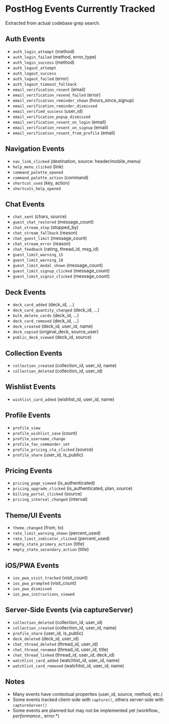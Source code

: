 # PostHog Events Currently Tracked

Extracted from actual codebase grep search.

## Auth Events
- `auth_login_attempt` (method)
- `auth_login_failed` (method, error_type)
- `auth_login_success` (method)
- `auth_logout_attempt`
- `auth_logout_success`
- `auth_logout_failed` (error)
- `auth_logout_timeout_fallback`
- `email_verification_resent` (email)
- `email_verification_resend_failed` (error)
- `email_verification_reminder_shown` (hours_since_signup)
- `email_verification_reminder_dismissed`
- `email_verified_success` (user_id)
- `email_verification_popup_dismissed`
- `email_verification_resent_on_login` (email)
- `email_verification_resent_on_signup` (email)
- `email_verification_resent_from_profile` (email)

## Navigation Events
- `nav_link_clicked` (destination, source: header/mobile_menu)
- `help_menu_clicked` (link)
- `command_palette_opened`
- `command_palette_action` (command)
- `shortcut_used` (key, action)
- `shortcuts_help_opened`

## Chat Events
- `chat_sent` (chars, source)
- `guest_chat_restored` (message_count)
- `chat_stream_stop` (stopped_by)
- `chat_stream_fallback` (reason)
- `chat_guest_limit` (message_count)
- `chat_stream_error` (reason)
- `chat_feedback` (rating, thread_id, msg_id)
- `guest_limit_warning_15`
- `guest_limit_warning_18`
- `guest_limit_modal_shown` (message_count)
- `guest_limit_signup_clicked` (message_count)
- `guest_limit_signin_clicked` (message_count)

## Deck Events
- `deck_card_added` (deck_id, ...)
- `deck_card_quantity_changed` (deck_id, ...)
- `bulk_delete_cards` (deck_id, ...)
- `deck_card_removed` (deck_id, ...)
- `deck_created` (deck_id, user_id, name)
- `deck_copied` (original_deck, source_user)
- `public_deck_viewed` (deck_id, source)

## Collection Events
- `collection_created` (collection_id, user_id, name)
- `collection_deleted` (collection_id, user_id)

## Wishlist Events
- `wishlist_card_added` (wishlist_id, user_id, name)

## Profile Events
- `profile_view`
- `profile_wishlist_save` (count)
- `profile_username_change`
- `profile_fav_commander_set`
- `profile_pricing_cta_clicked` (source)
- `profile_share` (user_id, is_public)

## Pricing Events
- `pricing_page_viewed` (is_authenticated)
- `pricing_upgrade_clicked` (is_authenticated, plan, source)
- `billing_portal_clicked` (source)
- `pricing_interval_changed` (interval)

## Theme/UI Events
- `theme_changed` (from, to)
- `rate_limit_warning_shown` (percent_used)
- `rate_limit_indicator_clicked` (percent_used)
- `empty_state_primary_action` (title)
- `empty_state_secondary_action` (title)

## iOS/PWA Events
- `ios_pwa_visit_tracked` (visit_count)
- `ios_pwa_prompted` (visit_count)
- `ios_pwa_dismissed`
- `ios_pwa_instructions_viewed`

## Server-Side Events (via captureServer)
- `collection_deleted` (collection_id, user_id)
- `collection_created` (collection_id, user_id, name)
- `profile_share` (user_id, is_public)
- `deck_deleted` (deck_id, user_id)
- `chat_thread_deleted` (thread_id, user_id)
- `chat_thread_renamed` (thread_id, user_id, title)
- `chat_thread_linked` (thread_id, user_id, deck_id)
- `watchlist_card_added` (watchlist_id, user_id, name)
- `watchlist_card_removed` (watchlist_id, user_id, name)

## Notes
- Many events have contextual properties (user_id, source, method, etc.)
- Some events tracked client-side with `capture()`, others server-side with `captureServer()`
- Some events are planned but may not be implemented yet (workflow.*, performance.*, error.*)

